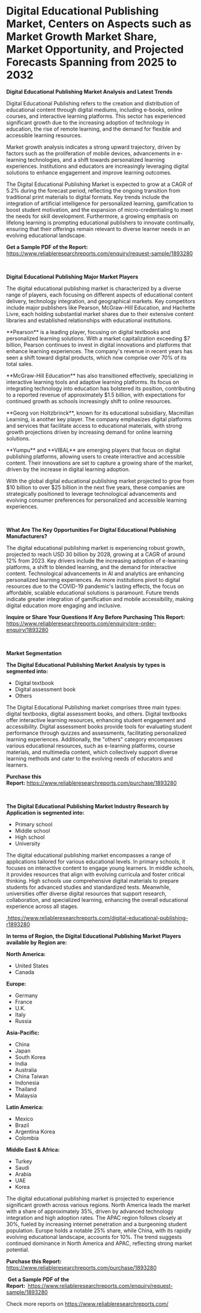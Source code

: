 <p><h1>Digital Educational Publishing Market, Centers on Aspects such as Market Growth Market Share, Market Opportunity, and Projected Forecasts Spanning from 2025 to 2032</h1></p><p><strong>Digital Educational Publishing Market Analysis and Latest Trends</strong></p>
<p><p>Digital Educational Publishing refers to the creation and distribution of educational content through digital mediums, including e-books, online courses, and interactive learning platforms. This sector has experienced significant growth due to the increasing adoption of technology in education, the rise of remote learning, and the demand for flexible and accessible learning resources.</p><p>Market growth analysis indicates a strong upward trajectory, driven by factors such as the proliferation of mobile devices, advancements in e-learning technologies, and a shift towards personalized learning experiences. Institutions and educators are increasingly leveraging digital solutions to enhance engagement and improve learning outcomes.</p><p>The Digital Educational Publishing Market is expected to grow at a CAGR of 5.2% during the forecast period, reflecting the ongoing transition from traditional print materials to digital formats. Key trends include the integration of artificial intelligence for personalized learning, gamification to boost student motivation, and the expansion of micro-credentialing to meet the needs for skill development. Furthermore, a growing emphasis on lifelong learning is prompting educational publishers to innovate continually, ensuring that their offerings remain relevant to diverse learner needs in an evolving educational landscape.</p></p>
<p><strong>Get a Sample PDF of the Report:&nbsp;</strong> <a href="https://www.reliableresearchreports.com/enquiry/request-sample/1893280?utm_campaign=2957&utm_medium=2&utm_source=Github&utm_content=ia&utm_term=28032025&utm_id=digital-educational-publishing">https://www.reliableresearchreports.com/enquiry/request-sample/1893280</a></p>
<p>&nbsp;</p>
<p><strong>Digital Educational Publishing Major Market Players</strong></p>
<p><p>The digital educational publishing market is characterized by a diverse range of players, each focusing on different aspects of educational content delivery, technology integration, and geographical markets. Key competitors include major publishers like Pearson, McGraw-Hill Education, and Hachette Livre, each holding substantial market shares due to their extensive content libraries and established relationships with educational institutions.</p><p>**Pearson** is a leading player, focusing on digital textbooks and personalized learning solutions. With a market capitalization exceeding $7 billion, Pearson continues to invest in digital innovations and platforms that enhance learning experiences. The company's revenue in recent years has seen a shift toward digital products, which now comprise over 70% of its total sales.</p><p>**McGraw-Hill Education** has also transitioned effectively, specializing in interactive learning tools and adaptive learning platforms. Its focus on integrating technology into education has bolstered its position, contributing to a reported revenue of approximately $1.5 billion, with expectations for continued growth as schools increasingly shift to online resources.</p><p>**Georg von Holtzbrinck**, known for its educational subsidiary, Macmillan Learning, is another key player. The company emphasizes digital platforms and services that facilitate access to educational materials, with strong growth projections driven by increasing demand for online learning solutions.</p><p>**Yumpu** and **VIBAL** are emerging players that focus on digital publishing platforms, allowing users to create interactive and accessible content. Their innovations are set to capture a growing share of the market, driven by the increase in digital learning adoption.</p><p>With the global digital educational publishing market projected to grow from $10 billion to over $25 billion in the next five years, these companies are strategically positioned to leverage technological advancements and evolving consumer preferences for personalized and accessible learning experiences.</p></p>
<p>&nbsp;</p>
<p><strong>What Are The Key Opportunities For Digital Educational Publishing Manufacturers?</strong></p>
<p><p>The digital educational publishing market is experiencing robust growth, projected to reach USD 30 billion by 2028, growing at a CAGR of around 12% from 2023. Key drivers include the increasing adoption of e-learning platforms, a shift to blended learning, and the demand for interactive content. Technological advancements in AI and analytics are enhancing personalized learning experiences. As more institutions pivot to digital resources due to the COVID-19 pandemic's lasting effects, the focus on affordable, scalable educational solutions is paramount. Future trends indicate greater integration of gamification and mobile accessibility, making digital education more engaging and inclusive.</p></p>
<p><strong>Inquire or Share Your Questions If Any Before Purchasing This Report:</strong> <a href="https://www.reliableresearchreports.com/enquiry/pre-order-enquiry/1893280?utm_campaign=2957&utm_medium=2&utm_source=Github&utm_content=ia&utm_term=28032025&utm_id=digital-educational-publishing">https://www.reliableresearchreports.com/enquiry/pre-order-enquiry/1893280</a></p>
<p>&nbsp;</p>
<p><strong>Market Segmentation</strong></p>
<p><strong>The Digital Educational Publishing Market Analysis by types is segmented into:</strong></p>
<p><ul><li>Digital textbook</li><li>Digital assessment book</li><li>Others</li></ul></p>
<p><p>The Digital Educational Publishing market comprises three main types: digital textbooks, digital assessment books, and others. Digital textbooks offer interactive learning resources, enhancing student engagement and accessibility. Digital assessment books provide tools for evaluating student performance through quizzes and assessments, facilitating personalized learning experiences. Additionally, the "others" category encompasses various educational resources, such as e-learning platforms, course materials, and multimedia content, which collectively support diverse learning methods and cater to the evolving needs of educators and learners.</p></p>
<p><strong>Purchase this Report:&nbsp;</strong><a href="https://www.reliableresearchreports.com/purchase/1893280?utm_campaign=2957&utm_medium=2&utm_source=Github&utm_content=ia&utm_term=28032025&utm_id=digital-educational-publishing">https://www.reliableresearchreports.com/purchase/1893280</a></p>
<p>&nbsp;</p>
<p><strong>The Digital Educational Publishing Market Industry Research by Application is segmented into:</strong></p>
<p><ul><li>Primary school</li><li>Middle school</li><li>High school</li><li>University</li></ul></p>
<p><p>The digital educational publishing market encompasses a range of applications tailored for various educational levels. In primary schools, it focuses on interactive content to engage young learners. In middle schools, it provides resources that align with evolving curricula and foster critical thinking. High schools use comprehensive digital materials to prepare students for advanced studies and standardized tests. Meanwhile, universities offer diverse digital resources that support research, collaboration, and specialized learning, enhancing the overall educational experience across all stages.</p></p>
<p><a href="https://www.reliableresearchreports.com/digital-educational-publishing-r1893280?utm_campaign=2957&utm_medium=2&utm_source=Github&utm_content=ia&utm_term=28032025&utm_id=digital-educational-publishing">&nbsp;https://www.reliableresearchreports.com/digital-educational-publishing-r1893280</a></p>
<p><strong>In terms of Region, the Digital Educational Publishing Market Players available by Region are:</strong></p>
<p>
    <p> <strong> North America: </strong>
        <ul>
            <li>United States</li>
            <li>Canada</li>
        </ul>
        </p> 
    <p> <strong> Europe: </strong>
        <ul>
            <li>Germany</li>
            <li>France</li>
            <li>U.K.</li>
            <li>Italy</li>
            <li>Russia</li>
        </ul>
        </p> 
    <p> <strong> Asia-Pacific: </strong>
        <ul>
            <li>China</li>
            <li>Japan</li>
            <li>South Korea</li>
            <li>India</li>
            <li>Australia</li>
            <li>China Taiwan</li>
            <li>Indonesia</li>
            <li>Thailand</li>
            <li>Malaysia</li>
        </ul>
        </p> 
    <p> <strong> Latin America: </strong>
        <ul>
            <li>Mexico</li>
            <li>Brazil</li>
            <li>Argentina Korea</li>
            <li>Colombia</li>
        </ul>
        </p> 
    <p> <strong> Middle East & Africa: </strong>
        <ul>
            <li>Turkey</li>
            <li>Saudi</li>
            <li>Arabia</li>
            <li>UAE</li>
            <li>Korea</li>
        </ul>
    </p>
    </p>
<p><p>The digital educational publishing market is projected to experience significant growth across various regions. North America leads the market with a share of approximately 35%, driven by advanced technology integration and high adoption rates. The APAC region follows closely at 30%, fueled by increasing internet penetration and a burgeoning student population. Europe holds a notable 25% share, while China, with its rapidly evolving educational landscape, accounts for 10%. The trend suggests continued dominance in North America and APAC, reflecting strong market potential.</p></p>
<p><strong>Purchase this Report: </strong><a href="https://www.reliableresearchreports.com/purchase/1893280?utm_campaign=2957&utm_medium=2&utm_source=Github&utm_content=ia&utm_term=28032025&utm_id=digital-educational-publishing">https://www.reliableresearchreports.com/purchase/1893280</a></p>
<p>&nbsp;<strong>Get a Sample PDF of the Report:&nbsp;&nbsp;</strong><a href="https://www.reliableresearchreports.com/enquiry/request-sample/1893280?utm_campaign=2957&utm_medium=2&utm_source=Github&utm_content=ia&utm_term=28032025&utm_id=digital-educational-publishing">https://www.reliableresearchreports.com/enquiry/request-sample/1893280</a></p>
<p><strong></strong></p>
<p>Check more reports on <a href="https://www.reliableresearchreports.com/?utm_campaign=2957&utm_medium=2&utm_source=Github&utm_content=ia&utm_term=28032025&utm_id=digital-educational-publishing">https://www.reliableresearchreports.com/</a></p>